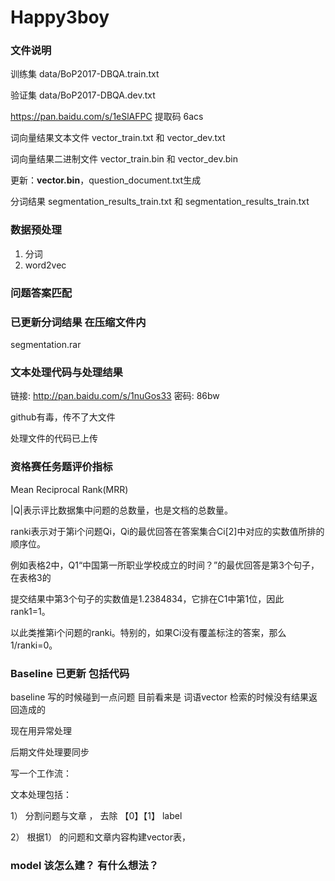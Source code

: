 # Happy3boy

### 文件说明

训练集 data/BoP2017-DBQA.train.txt

验证集 data/BoP2017-DBQA.dev.txt

https://pan.baidu.com/s/1eSlAFPC 提取码 6acs

词向量结果文本文件 vector_train.txt 和 vector_dev.txt

词向量结果二进制文件 vector_train.bin 和 vector_dev.bin

更新：**vector.bin**，question_document.txt生成

分词结果 segmentation_results_train.txt 和 segmentation_results_train.txt

### 数据预处理

1. 分词
2. word2vec

### 问题答案匹配

### 已更新分词结果 在压缩文件内
segmentation.rar

### 文本处理代码与处理结果
链接: http://pan.baidu.com/s/1nuGos33 密码: 86bw

github有毒，传不了大文件

处理文件的代码已上传


### 资格赛任务题评价指标

Mean Reciprocal Rank(MRR)
 
|Q|表示评比数据集中问题的总数量，也是文档的总数量。

ranki表示对于第i个问题Qi，Qi的最优回答在答案集合Ci[2]中对应的实数值所排的顺序位。

例如表格2中，Q1“中国第一所职业学校成立的时间？”的最优回答是第3个句子，在表格3的

提交结果中第3个句子的实数值是1.2384834，它排在C1中第1位，因此 rank1=1。

以此类推第i个问题的ranki。特别的，如果Ci没有覆盖标注的答案，那么1/ranki=0。

### Baseline 已更新 包括代码

baseline 写的时候碰到一点问题 目前看来是 词语vector 检索的时候没有结果返回造成的

现在用异常处理

后期文件处理要同步 

写一个工作流：

文本处理包括：

1） 分割问题与文章 ， 去除 【0】【1】 label

2） 根据1） 的问题和文章内容构建vector表， 

### model 该怎么建？ 有什么想法？ 


